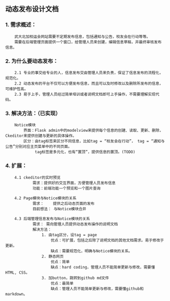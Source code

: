 
## 动态发布设计文档

### 1. 需求概述：
        武大北加校运会网站需要不定期发布信息，包括通知与公告，校友会在行动等等。
        需要在后端管理页面提供一个窗口，给管理人员来创建，编辑信息草稿，并最终审核发布信息。

### 2. 为什么要动态发布：
        2.1 专业的事交给专业的人，信息发布交由管理人员来负责，保证了信息发布的流程化，规范化。
        2.2 动态发布的平台不仅可以方便发布信息，而且可以及时修改以及删除所发布的信息，可维护性高。
        2.3 易于上手，管理人员经过简单培训或者说明文档即可上手操作，不需要理解实现代码。

### 3. 解决方法：（已实现）
        Notice模块 
            界面：Flask admin中的modelview来提供每个信息的创建、读取、更新、删除，Ckeditor来提供创建与更新的具体操作。
            区分：由tag标签来区分不同信息，比如tag = “校友会在行动”， tag = “通知与公告”分别对应主页菜单中的不同页面。
                 tag标签是多元化，也有“置顶”，提供信息的置顶。(TODO)

### 4. 扩展：
        4.1 ckeditor的实时预览
                需求：提供好的交互界面，方便管理人员发布信息
                功能：前端功能一个预览和一个图片查询

        4.2 Page模块与Notice模块的关系
                需求：    提供之后动态页面的发布
                目前想法： 与Notice模块合并

        4.3 后端管理信息发布与Notice模块的关系
                需求： 需向管理人员提供动态发布操作的说明文档
                解决方法： 
                    1. 由tag区分，设tag = page
                        优点：可扩展，包括之后除了说明文档的其他文档需求。易于修改于更新。
                        缺点：需要规范化，明确与Notice模块的关系。
                    2. 静态网页
                        优点：简单 
                        缺点：hard coding，管理人员不能简单更新与修改，需要懂HTML, CSS。
                    3. 加button，跳转到github md文件
                        优点：最简单
                        缺点：管理人员不能简单更新与修改，需要懂github和markdown。






